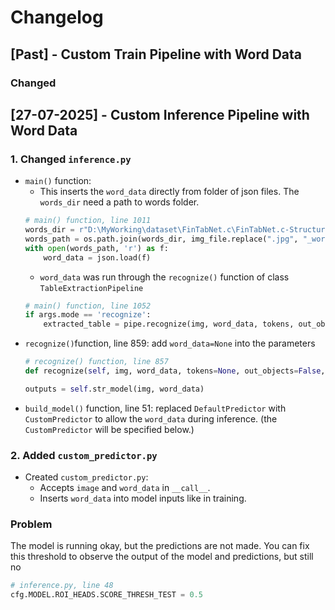 # Changelog
## [Past] - Custom Train Pipeline with Word Data
### Changed


## [27-07-2025] - Custom Inference Pipeline with Word Data

### 1. Changed `inference.py`
- `main()` function:  
    - This inserts the `word_data` directly from folder of json files.  The `words_dir` need a path to words folder.
    ```python
    # main() function, line 1011
    words_dir = r"D:\MyWorking\dataset\FinTabNet.c\FinTabNet.c-Structure\words"
    words_path = os.path.join(words_dir, img_file.replace(".jpg", "_words.json"))
    with open(words_path, 'r') as f:
        word_data = json.load(f)
    ```  
    - `word_data` was run through the `recognize()` function of class `TableExtractionPipeline`
    ```python
    # main() function, line 1052
    if args.mode == 'recognize':
        extracted_table = pipe.recognize(img, word_data, tokens, out_objects=args.objects, out_cells=args.csv, out_html=args.html, out_csv=args.csv)
    ```
- `recognize()`function, line 859: add `word_data=None` into the parameters
    ```python
    # recognize() function, line 857
    def recognize(self, img, word_data, tokens=None, out_objects=False, out_cells=False, out_html=False, out_csv=False):
    ```
    ```python
    outputs = self.str_model(img, word_data)
    ```
- `build_model()` function, line 51: replaced `DefaultPredictor` with `CustomPredictor` to allow the `word_data` during inference. (the `CustomPredictor` will be specified below.)



### 2. Added `custom_predictor.py`
- Created `custom_predictor.py`:
  - Accepts `image` and `word_data` in `__call__`.
  - Inserts `word_data` into model inputs like in training.


### Problem
The model is running okay, but the predictions are not made. You can fix this threshold to observe the output of the model and predictions, but still no 
```python
# inference.py, line 48
cfg.MODEL.ROI_HEADS.SCORE_THRESH_TEST = 0.5
```
